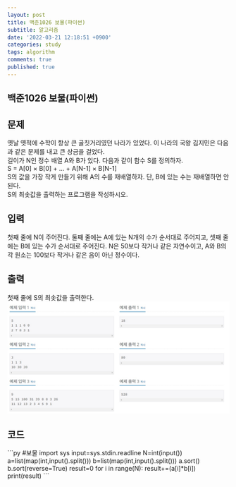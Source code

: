```yaml
---
layout: post
title: 백준1026 보물(파이썬)
subtitle: 알고리즘
date: '2022-03-21 12:18:51 +0900'
categories: study
tags: algorithm
comments: true
published: true
---
```

## 백준1026 보물(파이썬)
<h2>문제</h2>
옛날 옛적에 수학이 항상 큰 골칫거리였던 나라가 있었다. 이 나라의 국왕 김지민은 다음과 같은 문제를 내고 큰 상금을 걸었다.<br>
길이가 N인 정수 배열 A와 B가 있다. 다음과 같이 함수 S를 정의하자.<br>
S = A[0] × B[0] + ... + A[N-1] × B[N-1]<br>
S의 값을 가장 작게 만들기 위해 A의 수를 재배열하자. 단, B에 있는 수는 재배열하면 안 된다.<br>
S의 최솟값을 출력하는 프로그램을 작성하시오.<br>
<h2>입력</h2>
첫째 줄에 N이 주어진다. 둘째 줄에는 A에 있는 N개의 수가 순서대로 주어지고, 셋째 줄에는 B에 있는 수가 순서대로 주어진다. N은 50보다 작거나 같은 자연수이고, A와 B의 각 원소는 100보다 작거나 같은 음이 아닌 정수이다.<br>
<h2>출력</h2>
첫째 줄에 S의 최솟값을 출력한다.<br>
<img src="/assets/img/baek1026-1.JPG" title="baek1026-1" alt="baek1026-1"/><br>
<h2>코드</h2>
```py
#보물
import sys
input=sys.stdin.readline
N=int(input())
a=list(map(int,input().split()))
b=list(map(int,input().split()))
a.sort()
b.sort(reverse=True)
result=0
for i in range(N):
    result+=(a[i]*b[i])
print(result)
```



